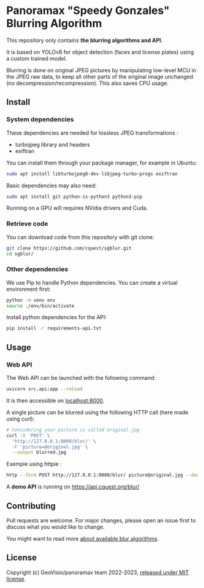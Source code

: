 # Panoramax "Speedy Gonzales" Blurring Algorithm

This repository only contains __the blurring algorithms and API__.

It is based on YOLOv8 for object detection (faces and license plates) using a custom trained model.

Blurring is done on original JPEG pictures by manipulating low-level MCU in the JPEG raw data, to keep all other parts of the original image unchanged (no decompression/recompression). This also saves CPU usage.


## Install

### System dependencies

These dependencies are needed for lossless JPEG transformations :

- turbojpeg library and headers
- exiftran

You can install them through your package manager, for example in Ubuntu:

```bash
sudo apt install libturbojpeg0-dev libjpeg-turbo-progs exiftran
```

Basic dependencies may also need:

```bash
sudo apt install git python-is-python3 python3-pip
```

Running on a GPU will requires NVidia drivers and Cuda.


### Retrieve code

You can download code from this repository with git clone:

```bash
git clone https://github.com/cquest/sgblur.git
cd sgblur/
```

### Other dependencies

We use Pip to handle Python dependencies. You can create a virtual environment first:

```bash
python -m venv env
source ./env/bin/activate
```

Install python dependencies for the API:

```bash
pip install -r requirements-api.txt
```



## Usage

### Web API

The Web API can be launched with the following command:

```bash
uvicorn src.api:app --reload
```

It is then accessible on [localhost:8000](http://127.0.0.1:8000).

A single picture can be blurred using the following HTTP call (here made using _curl_):

```bash
# Considering your picture is called original.jpg
curl -X 'POST' \
  'http://127.0.0.1:8000/blur/' \
  -F 'picture=@original.jpg' \
  --output blurred.jpg
```

Exemple using httpie :

```bash
http --form POST http://127.0.0.1:8000/blur/ picture@original.jpg --download --output blurred.jpg
```

A **demo API** is running on https://api.cquest.org/blur/


## Contributing

Pull requests are welcome. For major changes, please open an issue first to discuss what you would like to change.

You might want to read more [about available blur algorithms](./ALGORITHMS.md).


## License

Copyright (c) GeoVisio/panoramax team 2022-2023, [released under MIT license](./LICENSE).

